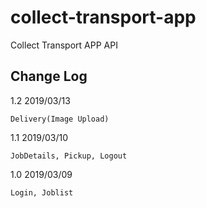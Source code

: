 # collect-transport-app
Collect Transport APP API


## Change Log

1.2 2019/03/13

	Delivery(Image Upload)

1.1 2019/03/10

	JobDetails, Pickup, Logout

1.0 2019/03/09

	Login, Joblist
